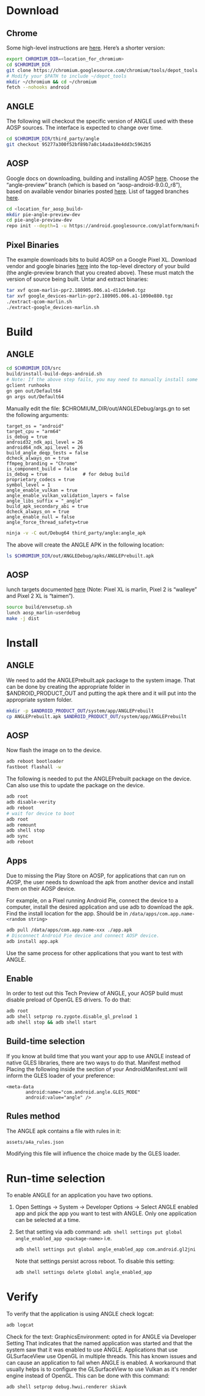 # Download
## Chrome
Some high-level instructions are [here](https://chromium.googlesource.com/chromium/src/+/master/docs/android_build_instructions.md).
Here’s a shorter version:
```bash
export CHROMIUM_DIR=<location_for_chromium>
cd $CHROMIUM_DIR
git clone https://chromium.googlesource.com/chromium/tools/depot_tools.git
# Modify your $PATH to include ~/depot_tools
mkdir ~/chromium && cd ~/chromium
fetch --nohooks android
```

## ANGLE
The following will checkout the specific version of ANGLE used with these
AOSP sources. The interface is expected to change over time.
```bash
cd $CHROMIUM_DIR/third_party/angle
git checkout 95277a300f52bf89b7a8c14ada10e4dd3c5962b5
```

## AOSP
Google docs on downloading, building and installing AOSP [here](https://source.android.com/setup/build/building).
Choose the “angle-preview” branch (which is based on “aosp-android-9.0.0_r8”), based on available vendor binaries posted [here](https://developers.google.com/android/drivers#marlinppr2.180905.006.a1). List of tagged branches [here](https://source.android.com/setup/start/build-numbers#source-code-tags-and-builds).

```bash
cd <location_for_aosp_build>
mkdir pie-angle-preview-dev
cd pie-angle-preview-dev
repo init --depth=1 -u https://android.googlesource.com/platform/manifest -b angle-preview && repo sync -q -j$(nproc)
```

## Pixel Binaries
The example downloads bits to build AOSP on a Google Pixel XL.
Download vendor and google binaries [here](https://developers.google.com/android/drivers#marlinppr2.180905.006.a1) into the top-level directory of your build (the angle-preview branch that you created above).
These must match the version of source being built.
Untar and extract binaries:
```bash
tar xvf qcom-marlin-ppr2.180905.006.a1-d11de9e0.tgz
tar xvf google_devices-marlin-ppr2.180905.006.a1-1090e880.tgz
./extract-qcom-marlin.sh
./extract-google_devices-marlin.sh
```

# Build
## ANGLE
```bash
cd $CHROMIUM_DIR/src
build/install-build-deps-android.sh
# Note: If the above step fails, you may need to manually install some packages yourself, using “sudo apt-get install”.  Then, re-run the above command to ensure it succeeds
gclient runhooks
gn gen out/Default64
gn args out/Default64
```
Manually edit the file: $CHROMIUM_DIR/out/ANGLEDebug/args.gn to set the following arguments:
```
target_os = "android"
target_cpu = "arm64"
is_debug = true
android32_ndk_api_level = 26
android64_ndk_api_level = 26
build_angle_deqp_tests = false
dcheck_always_on = true
ffmpeg_branding = "Chrome"
is_component_build = false
is_debug = true             # for debug build
proprietary_codecs = true
symbol_level = 1
angle_enable_vulkan = true
angle_enable_vulkan_validation_layers = false
angle_libs_suffix = "_angle"
build_apk_secondary_abi = true
dcheck_always_on = true
angle_enable_null = false
angle_force_thread_safety=true
```

```bash
ninja -v -C out/Debug64 third_party/angle:angle_apk
```

The above will create the ANGLE APK in the following location:
```bash
ls $CHROMIUM_DIR/out/ANGLEDebug/apks/ANGLEPrebuilt.apk
```

## AOSP
lunch targets documented [here](https://source.android.com/setup/build/running#flashing-a-device) (Note: Pixel XL is marlin, Pixel 2 is “walleye” and Pixel 2 XL is “taimen”).
```bash
source build/envsetup.sh
lunch aosp_marlin-userdebug
make -j dist
```
# Install
## ANGLE
We need to add the ANGLEPrebuilt.apk package to the system image. That can be done by creating the appropriate folder in $ANDROID_PRODUCT_OUT and putting the apk there and it will put into the appropriate system folder.
```bash
mkdir -p $ANDROID_PRODUCT_OUT/system/app/ANGLEPrebuilt
cp ANGLEPrebuilt.apk $ANDROID_PRODUCT_OUT/system/app/ANGLEPrebuilt
```
## AOSP
Now flash the image on to the device.
```bash
adb reboot bootloader
fastboot flashall -w
```
The following is needed to put the ANGLEPrebuilt package on the device. Can also use this to update the package on the device.
<wait for device to boot>
```bash
adb root
adb disable-verity
adb reboot
# wait for device to boot
adb root
adb remount
adb shell stop
adb sync
adb reboot
```


## Apps
Due to missing the Play Store on AOSP, for applications that can run on AOSP,
the user needs to download the apk from another device and install them on
their AOSP device.

For example, on a Pixel running Android Pie, connect the device to a computer,
install the desired application and use adb to download the apk.
Find the install location for the app. Should be in ```/data/apps/com.app.name-<random string>```
```bash
adb pull /data/apps/com.app.name-xxx ./app.apk
# Disconnect Android Pie device and connect AOSP device.
adb install app.apk
```
Use the same process for other applications that you want to test with ANGLE.

## Enable
In order to test out this Tech Preview of ANGLE, your AOSP build must disable preload of OpenGL ES drivers. To do that:
```bash
adb root
adb shell setprop ro.zygote.disable_gl_preload 1
adb shell stop && adb shell start
```

## Build-time selection
If you know at build time that you want your app to use ANGLE instead of native GLES libraries, there are two ways to do that.
Manifest method
Placing the following inside the <application> section of your AndroidManifest.xml will inform the GLES loader of your preference:

```
<meta-data
       android:name="com.android.angle.GLES_MODE"
       android:value="angle" />
```

## Rules method
The ANGLE apk contains a file with rules in it:


```bash
assets/a4a_rules.json
```

Modifying this file will influence the choice made by the GLES loader.

# Run-time selection
To enable ANGLE for an application you have two options.
 1. Open Settings -> System -> Developer Options -> Select ANGLE enabled app and pick the app you want to test with ANGLE. Only one application can be selected at a time.
 2. Set that setting via adb command:
    ``` adb shell settings put global angle_enabled_app <package-name> ```
    i.e.
    ```bash
    adb shell settings put global angle_enabled_app com.android.gl2jni
    ```

    Note that settings persist across reboot. To disable this setting:
    ```bash
    adb shell settings delete global angle_enabled_app
    ```

# Verify
To verify that the application is using ANGLE check logcat:
```bash
adb logcat
```
Check for the text: GraphicsEnvironment: <package-name> opted in for ANGLE via Developer Setting
That indicates that the named application was started and that the system saw that it was enabled to use ANGLE.
Applications that use GLSurfaceView use OpenGL in multiple threads. This has known issues and can cause an application to fail when ANGLE is enabled. A workaround that usually helps is to configure the GLSurfaceView to use Vulkan as it's render engine instead of OpenGL. This can be done with this command:
```bash
adb shell setprop debug.hwui.renderer skiavk
```
